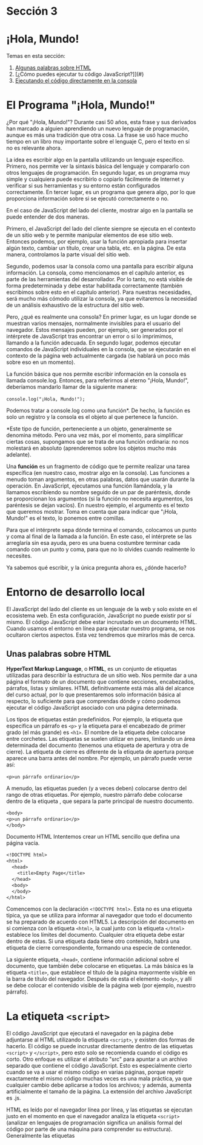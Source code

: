 # Sección 3
# ¡Hola, Mundo!

Temas en esta sección:

 1. [Algunas palabras sobre HTML](#)
 1. [¿Cómo puedes ejecutar tu código JavaScript?]](#)
 1. [Ejecutando el código directamente en la consola](#)


# El Programa "¡Hola, Mundo!"
¿Por qué "¡Hola, Mundo!"? Durante casi 50 años, esta frase y sus derivados han marcado a alguien aprendiendo un nuevo lenguaje de programación, aunque es más una tradición que otra cosa. La frase se usó hace mucho tiempo en un libro muy importante sobre el lenguaje C, pero el texto en sí no es relevante ahora.

La idea es escribir algo en la pantalla utilizando un lenguaje específico. Primero, nos permite ver la sintaxis básica del lenguaje y compararlo con otros lenguajes de programación. En segundo lugar, es un programa muy simple y cualquiera puede escribirlo o copiarlo fácilmente de Internet y verificar si sus herramientas y su entorno están configurados correctamente. En tercer lugar, es un programa que genera algo, por lo que proporciona información sobre si se ejecutó correctamente o no.

En el caso de JavaScript del lado del cliente, mostrar algo en la pantalla se puede entender de dos maneras.

Primero, el JavaScript del lado del cliente siempre se ejecuta en el contexto de un sitio web y te permite manipular elementos de ese sitio web. Entonces podemos, por ejemplo, usar la función apropiada para insertar algún texto, cambiar un título, crear una tabla, etc. en la página. De esta manera, controlamos la parte visual del sitio web.

Segundo, podemos usar la consola como una pantalla para escribir alguna información. La consola, como mencionamos en el capítulo anterior, es parte de las herramientas del desarrollador. Por lo tanto, no está visible de forma predeterminada y debe estar habilitada correctamente (también escribimos sobre esto en el capítulo anterior). Para nuestras necesidades, será mucho más cómodo utilizar la consola, ya que evitaremos la necesidad de un análisis exhaustivo de la estructura del sitio web.

Pero, ¿qué es realmente una consola? En primer lugar, es un lugar donde se muestran varios mensajes, normalmente invisibles para el usuario del navegador. Estos mensajes pueden, por ejemplo, ser generados por el intérprete de JavaScript tras encontrar un error o si lo imprimimos, llamando a la función adecuada. En segundo lugar, podemos ejecutar comandos de JavaScript individuales en la consola, que se ejecutarán en el contexto de la página web actualmente cargada (se hablará un poco más sobre eso en un momento).



La función básica que nos permite escribir información en la consola es llamada console.log. Entonces, para referirnos al eterno "¡Hola, Mundo!", deberíamos mandarlo llamar de la siguiente manera:

```console.log("¡Hola, Mundo!");```

Podemos tratar a console.log como una función*. De hecho, la función es solo un registro y la consola es el objeto al que pertenece la función.

*Este tipo de función, perteneciente a un objeto, generalmente se denomina método. Pero una vez más, por el momento, para simplificar ciertas cosas, supongamos que se trata de una función ordinaria: no nos molestará en absoluto (aprenderemos sobre los objetos mucho más adelante).

Una **función** es un fragmento de código que te permite realizar una tarea específica (en nuestro caso, mostrar algo en la consola). Las funciones a menudo toman argumentos, en otras palabras, datos que usarán durante la operación. En JavaScript, ejecutamos una función llamándola, y la llamamos escribiendo su nombre seguido de un par de paréntesis, donde se proporcionan los argumentos (si la función no necesita argumentos, los paréntesis se dejan vacíos). En nuestro ejemplo, el argumento es el texto que queremos mostrar. Toma en cuenta que para indicar que "¡Hola, Mundo!" es el texto, lo ponemos entre comillas.

Para que el intérprete sepa dónde termina el comando, colocamos un punto y coma al final de la llamada a la función. En este caso, el intérprete se las arreglaría sin esa ayuda, pero es una buena costumbre terminar cada comando con un punto y coma, para que no lo olvides cuando realmente lo necesites.

Ya sabemos qué escribir, y la única pregunta ahora es, ¿dónde hacerlo?

# Entorno de desarrollo local
El JavaScript del lado del cliente es un lenguaje de la web y solo existe en el ecosistema web. En esta configuración, JavaScript no puede existir por sí mismo. El código JavaScript debe estar incrustado en un documento HTML. Cuando usamos el entorno en línea para ejecutar nuestro programa, se nos ocultaron ciertos aspectos. Esta vez tendremos que mirarlos más de cerca.

## Unas palabras sobre HTML
**HyperText Markup Language**, o **HTML**, es un conjunto de etiquetas utilizadas para describir la estructura de un sitio web. Nos permite dar a una página el formato de un documento que contiene secciones, encabezados, párrafos, listas y similares. HTML definitivamente está más allá del alcance del curso actual, por lo que presentaremos solo información básica al respecto, lo suficiente para que comprendas dónde y cómo podemos ejecutar el código JavaScript asociado con una página determinada.

Los tipos de etiquetas están predefinidos. Por ejemplo, la etiqueta que especifica un párrafo es ```<p>``` y la etiqueta para el encabezado de primer grado (el más grande) es ```<h1>```. El nombre de la etiqueta debe colocarse entre corchetes. Las etiquetas se suelen utilizar en pares, limitando un área determinada del documento (tenemos una etiqueta de apertura y otra de cierre). La etiqueta de cierre es diferente de la etiqueta de apertura porque aparece una barra antes del nombre. Por ejemplo, un párrafo puede verse así:

```<p>un párrafo ordinario</p>```

A menudo, las etiquetas pueden (y a veces deben) colocarse dentro del rango de otras etiquetas. Por ejemplo, nuestro párrafo debe colocarse dentro de la etiqueta <body>, que separa la parte principal de nuestro documento.
```htmnl
<body>
<p>un párrafo ordinario</p>
</body>
```


Documento HTML
Intentemos crear un HTML sencillo que defina una página vacía.

```htmnl
<!DOCTYPE html>
<html>
  <head>
    <title>Empty Page</title>
  </head>
  <body>
  </body>
</html>
```

Comencemos con la declaración ```<!DOCTYPE html>```. Esta no es una etiqueta típica, ya que se utiliza para informar al navegador que todo el documento se ha preparado de acuerdo con HTML5. La descripción del documento en si comienza con la etiqueta ```<html>```, la cual junto con la etiqueta ```</html>``` establece los límites del documento. Cualquier otra etiqueta debe estar dentro de estas. Si una etiqueta dada tiene otro contenido, habrá una etiqueta de cierre correspondiente, formando una especie de contenedor.

La siguiente etiqueta, ```<head>```, contiene información adicional sobre el documento, que también debe colocarse en etiquetas. La más básica es la etiqueta ```<title>```, que establece el título de la página mayormente visible en la barra de título del navegador. Después de <head> esta el elemento ```<body>```, y allí se debe colocar el contenido visible de la página web (por ejemplo, nuestro párrafo).

# La etiqueta ```<script>```
El código JavaScript que ejecutará el navegador en la página debe adjuntarse al HTML utilizando la etiqueta ```<script>```, y existen dos formas de hacerlo. El código se puede incrustar directamente dentro de las etiquetas ```<script>``` y ```</script>```, pero esto solo se recomienda cuando el código es corto. Otro enfoque es utilizar el atributo "src" para apuntar a un archivo separado que contiene el código JavaScript. Esto es especialmente cierto cuando se va a usar el mismo código en varias páginas, porque repetir exactamente el mismo código muchas veces es una mala práctica, ya que cualquier cambio debe aplicarse a todos los archivos; y además, aumenta artificialmente el tamaño de la página. La extensión del archivo JavaScript es .js.

HTML es leído por el navegador línea por línea, y las etiquetas se ejecutan justo en el momento en que el navegador analiza la etiqueta ```<script>``` (analizar en lenguajes de programación significa un análisis formal del código por parte de una máquina para comprender su estructura). Generalmente las etiquetas <script> se insertan en el encabezado de la página entre las etiquetas ```<head>``` y ```</head>```, y podemos insertar muchos de ellos en un archivo, por ejemplo, para incluir código JavaScript de diferentes archivos. Este comportamiento se puede cambiar para scripts externos señalados por el atributo ```"src"``` usando los atributos ```"defer"``` o ```"async"```.

**defer**: significa que el script debe ejecutarse después de cargar toda la página.

**async**: significa que el script se ejecutará inmediatamente, pero en paralelo al análisis del resto de la página.

# ... y un poco acerca de CSS
CSS, o Cascading Style Sheets, es un lenguaje utilizado junto con HTML para describir la apariencia de una página y sus elementos. En pocas palabras, HTML describe la estructura de un documento, mientras que CSS describe su presentación.

Por ejemplo, en HTML, podemos describir una página que tiene un encabezado, dos párrafos y una tabla de datos.

En CSS, podemos definir qué fuente se usará en toda la página, qué color tendrá el fondo o si el cursor del mouse, cuando se mueve sobre la tabla, debe cambiar de forma.

Entonces podemos tratar CSS como una especie de configuración de la capa visual de la página. Así, la mayoría de las veces el sitio web se construirá sobre la base de un archivo HTML (es decir, una descripción de la estructura), código JavaScript que nos permite agregar, por ejemplo, algunos mecanismos de interacción y un archivo CSS (que describe la presentación de la página). Sin embargo, lo importante es que no habrá página sin un archivo HTML, pero podemos crear fácilmente una página sin usar archivos CSS. La descripción de CSS en sí está fuera del alcance del curso actual y la mencionamos solo por orden.

# ¿Cómo podemos ejecutar nuestra código JavaScript?
Comencemos con un ejemplo simple, donde el navegador obtiene una página simple (quizás incluso vacía) de https://test.org. La dirección es ficticia para este ejemplo, así que no intentes ingresarla. Mira la figura de abajo.

![Captura de pantalla 2023-08-01 214747](https://github.com/xlifems/JavaScriptEssentials1/blob/main/assets/Captura%20de%20pantalla%202023-08-01%20214747.png)

Empecemos por el lado derecho de la figura. El usuario ejecuta un navegador web en su computadora (por ejemplo, Chrome). Usando el atajo de teclado apropiado, se activan las herramientas de desarrollo (ver el capítulo anterior) para poder usar la consola. Recuerda que estas herramientas no son necesarias para el uso normal del navegador y, por lo tanto, están ocultas por defecto. Luego, el usuario escribe https://test.org (la URL de nuestro sitio falso) en la barra de direcciones.

En el servidor remoto (lado izquierdo del dibujo), asociado a la dirección https://test.org, se esta ejecutando un servidor web que, tras recibir una solicitud de nuestro usuario, preparará una respuesta para ello. En el caso más simple, la respuesta solo contendrá un archivo html, que se puede almacenar en el mismo servidor. El archivo html (en este ejemplo, index.html) se devuelve al usuario y el navegador lo procesa. Si se define algún contenido (por ejemplo, un párrafo con texto), se mostrará en la ventana del navegador.

Sin embargo, nos interesa más el hecho de que el archivo index.html contiene las etiquetas ```<script>``` y ```</script>```, con una pieza de código JavaScript entre ellas. ¿Lo reconoces? Obviamente, esto es un intento de mostrar nuestro ```"¡Hola, mundo!"``` en la consola al cargar la página, se debe ejecutar el código colocado dentro de las etiquetas ```<script>``` y, si las herramientas para desarrolladores están habilitadas y el panel de la consola está visible, la consola mostrará ```"¡Hola, Mundo!"```.

